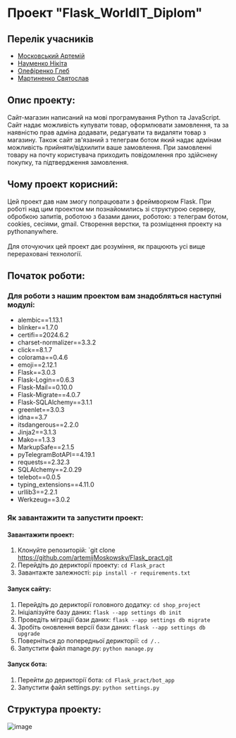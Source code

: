 # Проект "Flask_WorldIT_Diplom"

## Перелік учасників

- [Московський Артемій](https://github.com/artemijMoskowsky)
- [Науменко Нікіта](https://github.com/Naumenko0Nikita)
- [Олефіренко Глеб](https://github.com/GlebOlefirenko)
- [Мартиненко Святослав](https://github.com/SviatMartynenko)

## Опис проекту:
Сайт-магазин написаний на мові програмування Python та JavaScript. Сайт надає можливість купувати товар, оформлювати замовлення, та за наявністю прав адміна додавати, редагувати та видаляти товар з магазину. Також сайт зв'язаний з телеграм ботом який надає адмінам можливість прийняти/відхилити ваше замовлення. При замовленні товару на почту користувача приходить повідомлення про здійснену покупку, та підтвердження замовлення.

## Чому проект корисний:
Цей проект дав нам змогу попрацювати з фреймворком Flask. При роботі над цим проектом ми познайомились зі структурою серверу, обробкою запитів, роботою з базами даних, роботою: з телеграм ботом, cookies, сесіями, gmail. Створення верстки, та розміщення проекту на pythonanywhere.
<br><br> Для оточуючих цей проект дає розуміння, як працюють усі вище перераховані технології.

## Початок роботи:
### Для роботи з нашим проектом вам знадобляться наступні модулі:
- alembic==1.13.1
- blinker==1.7.0
- certifi==2024.6.2
- charset-normalizer==3.3.2
- click==8.1.7
- colorama==0.4.6
- emoji==2.12.1
- Flask==3.0.3
- Flask-Login==0.6.3
- Flask-Mail==0.10.0
- Flask-Migrate==4.0.7
- Flask-SQLAlchemy==3.1.1
- greenlet==3.0.3
- idna==3.7
- itsdangerous==2.2.0
- Jinja2==3.1.3
- Mako==1.3.3
- MarkupSafe==2.1.5
- pyTelegramBotAPI==4.19.1
- requests==2.32.3
- SQLAlchemy==2.0.29
- telebot==0.0.5
- typing_extensions==4.11.0
- urllib3==2.2.1
- Werkzeug==3.0.2

### Як завантажити та запустити проект:
#### Завантажити проект:
1. Клонуйте репозиторій: `git clone https://github.com/artemijMoskowsky/Flask_pract.git
2. Перейдіть до дерикторії проекту: `cd Flask_pract`
3. Завантажте залежності: `pip install -r requirements.txt`

#### Запуск сайту:
1. Перейдіть до дерикторії головного додатку: `cd shop_project`
2. Ініціалізуйте базу даних: `flask --app settings db init`
3. Проведіть міграції бази даних: `flask --app settings db migrate`
4. Зробіть оновлення версії бази даних: `flask --app settings db upgrade`
5. Поверніться до попередньої дерикторії: `cd /..`
6. Запустити файл manage.py: `python manage.py`

#### Запуск бота:
1. Перейти до дерикторії бота: `cd Flask_pract/bot_app`
2. Запустити файл settings.py: `python settings.py`

## Структура проекту:
![image](.images/screenshot.jpg)
